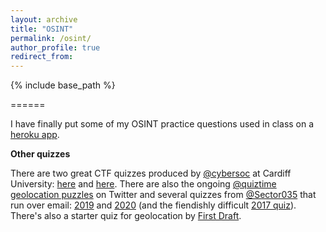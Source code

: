 ```yaml
---
layout: archive
title: "OSINT"
permalink: /osint/
author_profile: true
redirect_from:
---
```


{% include base_path %}

======

I have finally put some of my OSINT practice questions used in class on a [heroku app](https://osintquiz.herokuapp.com/).

**Other quizzes**

There are two great CTF quizzes produced by [@cybersoc](https://cybersoc.wales/) at Cardiff University: [here](https://ctf.cybersoc.wales/) and [here](https://investigator.cybersoc.wales/). There are also the ongoing [@quiztime geolocation puzzles](https://twitter.com/quiztime) on Twitter and several quizzes from [@Sector035](https://twitter.com/Sector035) that run over email: [2019](https://twitter.com/sector035/status/1211038518635614208?lang=en) and [2020](https://twitter.com/Sector035/status/1344378578490830848) (and the fiendishly difficult [2017 quiz](https://twitter.com/trbrtc/status/943867444543844352)). There's also a starter quiz for geolocation by [First Draft](https://firstdraftnews.org/en/education/curriculum-resource/test-your-verification-skills-with-our-geolocation-challenge/).
